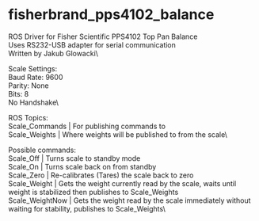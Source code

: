 # fisherbrand_pps4102_balance
ROS Driver for Fisher Scientific PPS4102 Top Pan Balance\
Uses RS232-USB adapter for serial communication\
Written by Jakub Glowacki\

Scale Settings:\
Baud Rate: 9600\
Parity: None\
Bits: 8\
No Handshake\

ROS Topics:\
Scale_Commands | For publishing commands to\
Scale_Weights | Where weights will be published to from the scale\

Possible commands:\
Scale_Off | Turns scale to standby mode\
Scale_On | Turns scale back on from standby\
Scale_Zero | Re-calibrates (Tares) the scale back to zero\
Scale_Weight | Gets the weight currently read by the scale, waits until weight is stabilized then publishes to Scale_Weights\
Scale_WeightNow | Gets the weight read by the scale immediately without waiting for stability, publishes to Scale_Weights\
